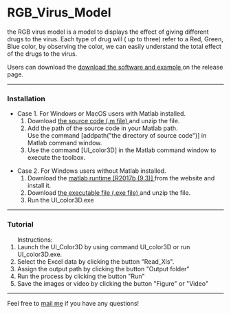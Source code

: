 # RGB_Virus_Model
the RGB virus model is a model to displays the effect of giving different drugs to the virus. Each type of drug will ( up to three) refer to a Red, Green, Blue color, by observing the color, we can easily understand the total effect of the drugs to the virus.

Users can download the <a href="https://github.com/YunAnGitHub/RGB_Virus_Model/releases/tag/UI_Color3D_V10.1"> download the software and example </a> on the release page.

<hr>
<h3>Installation</h3>
<ul>
<li>Case 1. For Windows or MacOS users with Matlab installed.
<ol>
<li> Download  <a href="https://github.com/YunAnGitHub/RGB_Virus_Model/releases/tag/UI_Color3D_V10.1"> the source code (.m file) </a> and unzip the file. 
<li> Add the path of the source code in your Matlab path.<br> 
     Use the command [addpath("the directory of source code")] in Matlab command window.
<li> Use the command [UI_color3D] in the Matlab command window to execute the toolbox. 
</ol>
<p>
<li>Case 2. For Windows users without Matlab installed.
<ol>
<li> Download the <a href="https://ch.mathworks.com/products/compiler/matlab-runtime.html"> matlab runtime [R2017b (9.3)] </a> from the website and install it. 
<li> Download  <a href="https://github.com/YunAnGitHub/RGB_Virus_Model/releases/tag/UI_Color3D_V10.1"> the executable file (.exe file) </a> and unzip the file. 
<li> Run the UI_color3D.exe  
</ol>
</ul>

<p>
<hr>
<h3>Tutorial</h3>
<ol>Instructions:
<li> Launch the UI_Color3D by using command UI_color3D or run UI_color3D.exe. 
<li> Select the Excel data by clicking the button "Read_Xls".
<li> Assign the output path by clicking the button "Output folder"
<li> Run the process by clicking the button "Run"
<li> Save the images or video by clicking the button "Figure" or "Video"
</ol>

<p>
<hr>

Feel free to <A HREF="mailto:huangya.work@gmail.com">mail me</A>  if you have any questions!
